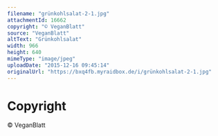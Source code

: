```yaml
---
filename: "grünkohlsalat-2-1.jpg"
attachmentId: 16662
copyright: "© VeganBlatt"
source: "VeganBlatt"
altText: "Grünkohlsalat"
width: 966
height: 640
mimeType: "image/jpeg"
uploadDate: "2015-12-16 09:45:14"
originalUrl: "https://bxq4fb.myraidbox.de/i/grünkohlsalat-2-1.jpg"
---
```


# Copyright

© VeganBlatt
